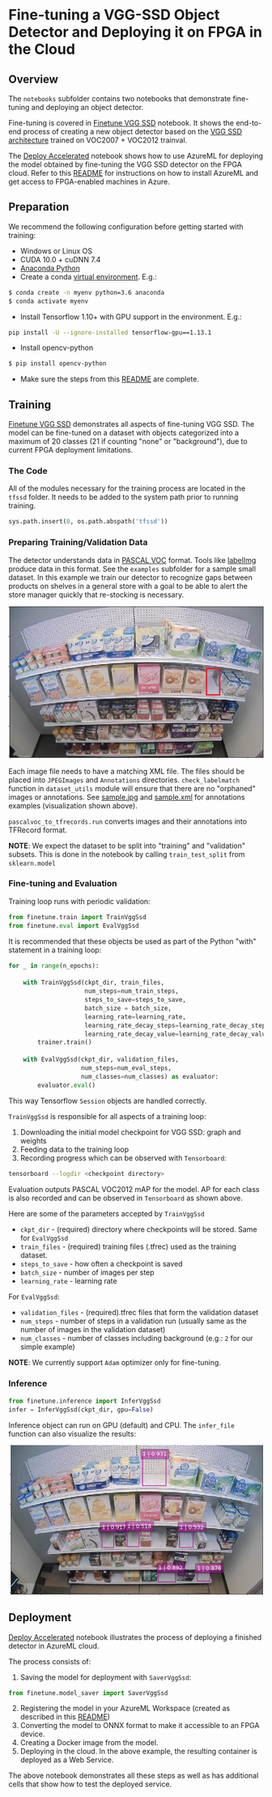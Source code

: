 # Fine-tuning a VGG-SSD Object Detector and Deploying it on FPGA in the Cloud

## Overview

The `notebooks` subfolder contains two notebooks that demonstrate fine-tuning and deploying an object detector. 

Fine-tuning is covered in [Finetune VGG SSD](notebooks/Finetune%20VGG%20SSD.ipynb) notebook. It shows the end-to-end process of creating a new object detector based on the [VGG SSD architecture](https://www.cs.unc.edu/~wliu/papers/ssd.pdf) trained on VOC2007 + VOC2012 trainval. 

The [Deploy Accelerated](notebooks/Deploy%20Accelerated.ipynb) notebook shows how to use AzureML for deploying the model obtained by fine-tuning the VGG SSD detector on the FPGA cloud. Refer to this [README](../README.md) for instructions on how to install AzureML and get access to FPGA-enabled machines in Azure.

## Preparation

We recommend the following configuration before getting started with training:

* Windows or Linux OS
* CUDA 10.0 + cuDNN 7.4
* [Anaconda Python](https://www.anaconda.com/distribution/)
* Create a conda [virtual environment](https://docs.conda.io/projects/conda/en/latest/user-guide/tasks/manage-environments.html). E.g.:

```sh
$ conda create -n myenv python=3.6 anaconda
$ conda activate myenv
```
* Install Tensorflow 1.10+ with GPU support in the environment. E.g.:

```sh
pip install -U --ignore-installed tensorflow-gpu==1.13.1
```
* Install opencv-python

```sh
$ pip install opencv-python
```

* Make sure the steps from this [README](../README.md) are complete.


## Training

[Finetune VGG SSD](notebooks/Finetune%20VGG%20SSD.ipynb) demonstrates all aspects of fine-tuning VGG SSD. The model can be fine-tuned on a dataset with objects categorized into a maximum of 20 classes (21 if counting "none" or "background"), due to current FPGA deployment limitations.

### The Code

All of the modules necessary for the training process are located in the `tfssd` folder. It needs to be added to the system path prior to running training.

```python
sys.path.insert(0, os.path.abspath('tfssd'))
```

### Preparing Training/Validation Data

The detector understands data in [PASCAL VOC](https://gist.github.com/Prasad9/30900b0ef1375cc7385f4d85135fdb44) format. Tools like [labelImg](https://github.com/tzutalin/labelImg) produce data in this format. See the `examples` subfolder for a sample small dataset. In this example we train our detector to recognize gaps between products on shelves in a general store with a goal to be able to alert the store manager quickly that re-stocking is necessary.

![](images/annotated.png)

Each image file needs to have a matching XML file. The files should be placed into `JPEGImages` and `Annotations` directories. `check_labelmatch` function in `dataset_utils` module will ensure that there are no "orphaned" images or annotations. See [sample.jpg](notebooks/sample.jpg) and [sample.xml](notebooks/sample.xml) for annotations examples (visualization shown above).

`pascalvoc_to_tfrecords.run` converts images and their annotations into TFRecord format.

**NOTE**: We expect the dataset to be split into "training" and "validation" subsets. This is done in the notebook by calling `train_test_split` from `sklearn.model`

### Fine-tuning and Evaluation

Training loop runs with periodic validation:

```python
from finetune.train import TrainVggSsd
from finetune.eval import EvalVggSsd
```

It is recommended that these objects be used as part of the Python "with" statement in a training loop:

```python
for _ in range(n_epochs):

    with TrainVggSsd(ckpt_dir, train_files, 
                     num_steps=num_train_steps, 
                     steps_to_save=steps_to_save, 
                     batch_size = batch_size,
                     learning_rate=learning_rate,
                     learning_rate_decay_steps=learning_rate_decay_steps, 
                     learning_rate_decay_value=learning_rate_decay_value) as trainer:
        trainer.train()

    with EvalVggSsd(ckpt_dir, validation_files, 
                    num_steps=num_eval_steps, 
                    num_classes=num_classes) as evaluator:
        evaluator.eval()
```

This way Tensorflow `Session` objects are handled correctly.

`TrainVggSsd` is responsible for all aspects of a training loop:

1. Downloading the initial model checkpoint for VGG SSD: graph and weights
2. Feeding data to the training loop
3. Recording progress which can be observed with `Tensorboard`:

```sh
tensorboard --logdir <checkpoint directory>
```

Evaluation outputs PASCAL VOC2012 mAP for the model. AP for each class is also recorded and can be observed in `Tensorboard` as shown above.

Here are some of the parameters accepted by `TrainVggSsd`

* `ckpt_dir` - (required) directory where checkpoints will be stored. Same for `EvalVggSsd`
* `train_files` - (required) training files (.tfrec) used as the training dataset.
* `steps_to_save` - how often a checkpoint is saved
* `batch_size` - number of images per step
* `learning_rate` - learning rate

For `EvalVggSsd`:

* `validation_files` - (required).tfrec files that form the validation dataset
* `num_steps` - number of steps in a validation run (usually same as the number of images in the validation dataset)
* `num_classes` - number of classes including background (e.g.: `2` for our simple example)

**NOTE**: We currently support `Adam` optimizer only for fine-tuning.

### Inference

```python
from finetune.inference import InferVggSsd
infer = InferVggSsd(ckpt_dir, gpu=False)
```
Inference object can run on GPU (default) and CPU. The `infer_file` function can also visualize the results:

![results](images/shelf.png)

## Deployment

 [Deploy Accelerated](notebooks/Deploy%20Accelerated.ipynb) notebook illustrates the process of deploying a finished detector in AzureML cloud.

The process consists of:

1. Saving the model for deployment with `SaverVggSsd`:

```python
from finetune.model_saver import SaverVggSsd 
```

2. Registering the model in your AzureML Workspace (created as described in this [README](../README.md))
3. Converting the model to ONNX format to make it accessible to an FPGA device.
4. Creating a Docker image from the model.
5. Deploying in the cloud. In the above example, the resulting container is deployed as a Web Service.

The above notebook demonstrates all these steps as well as has additional cells that show how to test the deployed service.